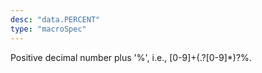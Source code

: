 ```yaml
---
desc: "data.PERCENT"
type: "macroSpec"
---
```


Positive decimal number plus '%', i.e., [0-9]+(\.?[0-9]*)?\%.